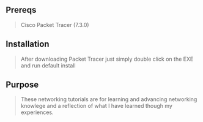 ## Prereqs
> Cisco Packet Tracer (7.3.0)

## Installation
> After downloading Packet Tracer just simply
> double click on the EXE and run default install

## Purpose
> These networking tutorials are for learning and 
> advancing networking knowlege and a reflection of
> what I have learned though my experiences.
